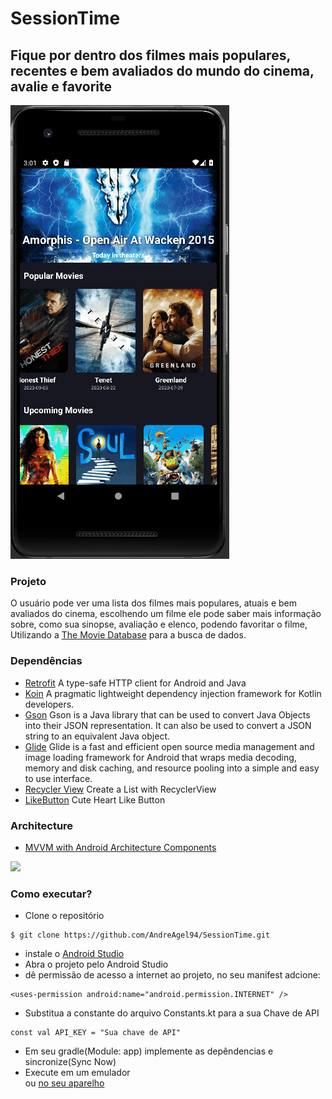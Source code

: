 # SessionTime

## Fique por dentro dos filmes mais populares, recentes e bem avaliados do mundo do cinema, avalie e favorite  

![Session_Time1](https://github.com/AndreAgel94/SessionTime/blob/dev/app/src/main/res/drawable/4.gif)


### Projeto
O usuário pode ver uma lista dos filmes mais populares, atuais e bem avaliados do cinema, escolhendo
um filme ele pode saber mais informação sobre, como sua sinopse, avaliação e elenco, podendo favoritar o filme,
Utilizando a [The Movie Database](https://developer.marvel.com/) para a busca de dados.
### Dependências 

* [Retrofit](https://square.github.io/retrofit/)
A type-safe HTTP client for Android and Java
* [Koin](https://insert-koin.io/)
A pragmatic lightweight dependency injection framework for Kotlin developers.
* [Gson](https://github.com/google/gson)
Gson is a Java library that can be used to convert Java Objects into their JSON representation. 
It can also be used to convert a JSON string to an equivalent Java object.
* [Glide](https://github.com/bumptech/glide)
Glide is a fast and efficient open source media management and image loading framework for Android that wraps media decoding,
memory and disk caching, and resource pooling into a simple and easy to use interface.
* [Recycler View](https://developer.android.com/guide/topics/ui/layout/recyclerview)
Create a List with RecyclerView
* [LikeButton](https://github.com/jd-alexander/LikeButton)
Cute Heart Like Button 

### Architecture
  * [MVVM with Android Architecture Components](https://developer.android.com/jetpack/docs/guide#recommended-app-arch)    
  

<img src="https://user-images.githubusercontent.com/25203907/73149177-d0c80000-409e-11ea-8899-4d99f7afea95.png" width="500"/>


### Como executar?
* Clone o repositório <br />
```
$ git clone https://github.com/AndreAgel94/SessionTime.git
```
* instale o [Android Studio](https://developer.android.com/studio/?gclid=Cj0KCQjwqfz6BRD8ARIsAIXQCf1TDuk2Rpr7UFi3W57PvX4WS4dVyMI8QK0uaK-zYwq1T-TweWTCuvYaAhm8EALw_wcB&gclsrc=aw.ds)
* Abra o projeto pelo Android Studio
* dê permissão de acesso a internet ao projeto, no seu manifest adcione: <br />

```
<uses-permission android:name="android.permission.INTERNET" />
```

* Substitua a constante do arquivo Constants.kt para a sua Chave de API

```
const val API_KEY = "Sua chave de API"
```

* Em seu gradle(Module: app) implemente as depêndencias e sincronize(Sync Now)
* Execute em um emulador <br /> 
ou [no seu aparelho](https://developer.android.com/training/basics/firstapp/running-app?hl=pt-br)
